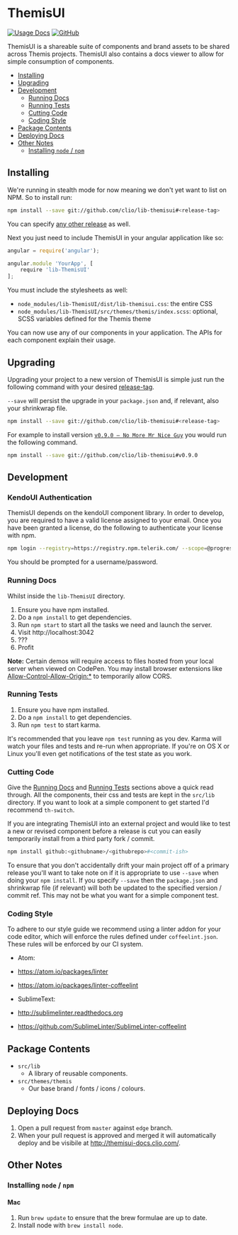 # ThemisUI

[![Usage Docs](https://img.shields.io/badge/%E2%96%B6-Usage_Docs-3D7BBA.svg)](http://themisui-docs.clio.com/)
[![GitHub](https://img.shields.io/github/forks/badges/shields.svg?style=social&label=Fork)](https://github.com/clio/lib-themisui/)


ThemisUI is a shareable suite of components and brand assets to be shared across Themis projects. ThemisUI also contains a docs viewer to allow for simple consumption of components.

<!-- TOC depthFrom:2 depthTo:3 withLinks:1 updateOnSave:1 orderedList:0 -->

- [Installing](#installing)
- [Upgrading](#upgrading)
- [Development](#development)
	- [Running Docs](#running-docs)
	- [Running Tests](#running-tests)
	- [Cutting Code](#cutting-code)
	- [Coding Style](#coding-style)
- [Package Contents](#package-contents)
- [Deploying Docs](#deploying-docs)
- [Other Notes](#other-notes)
	- [Installing `node` / `npm`](#installing-node-npm)

<!-- /TOC -->

## Installing

We're running in stealth mode for now meaning we don't yet want to list on NPM. So to
install run:

```bash
npm install --save git://github.com/clio/lib-themisui#<release-tag>
```

You can specify [any other release](https://github.com/clio/lib-themisui/releases) as
well.

Next you just need to include ThemisUI in your angular application like so:

```javascript
angular = require('angular');

angular.module 'YourApp', [
    require 'lib-ThemisUI'
];
```

You must include the stylesheets as well:

* `node_modules/lib-ThemisUI/dist/lib-themisui.css`: the entire CSS
* `node_modules/lib-ThemisUI/src/themes/themis/index.scss`: optional, SCSS variables
defined for the Themis theme

You can now use any of our components in your application. The APIs for each
component explain their usage.

## Upgrading

Upgrading your project to a new version of ThemisUI is simple just run the following
command with your desired [release-tag](https://github.com/clio/lib-themisui/releases).

`--save` will persist the upgrade in your `package.json` and, if relevant, also your
shrinkwrap file.

```bash
npm install --save git://github.com/clio/lib-themisui#<release-tag>
```

For example to install version [`v0.9.0 — No More Mr Nice Guy`](https://github.com/clio/lib-themisui/releases/tag/v0.9.0)
you would run the following command.

```bash
npm install --save git://github.com/clio/lib-themisui#v0.9.0
```

## Development

### KendoUI Authentication
ThemisUI depends on the kendoUI component library. In order to develop, you are
required to have a valid license assigned to your email. Once you have been
granted a license, do the following to authenticate your license with npm.

```bash
npm login --registry=https://registry.npm.telerik.com/ --scope=@progress
```
You should be prompted for a username/password.

### Running Docs

Whilst inside the `lib-ThemisUI` directory.

1. Ensure you have npm installed.
2. Do a `npm install` to get dependencies.
3. Run `npm start` to start all the tasks we need and launch the server.
4. Visit http://localhost:3042
5. ???
6. Profit

**Note:** Certain demos will require access to files hosted from your local server when viewed on CodePen.
You may install browser extensions like [Allow-Control-Allow-Origin:*](https://github.com/vitvad/Access-Control-Allow-Origin)
to temporarily allow CORS.

### Running Tests

1. Ensure you have npm installed.
2. Do a `npm install` to get dependencies.
3. Run `npm test` to start karma.

It's recommended that you leave `npm test` running as you dev. Karma will watch your
files and tests and re-run when appropriate. If you're on OS X or Linux you'll even
get notifications of the test state as you work.

### Cutting Code

Give the [Running Docs](#running-docs) and [Running Tests](#running-tests) sections
above a quick read through. All the components, their css and tests are kept in the
`src/lib` directory. If you want to look at a simple component to get
started I'd recommend `th-switch`.

If you are integrating ThemisUI into an external project and would like to test a new
or revised component before a release is cut you can easily temporarily install from
a third party fork / commit.

```bash
npm install github:<githubname>/<githubrepo>#<commit-ish>
```

To ensure that you don't accidentally drift your main project off of a primary
release you'll want to take note on if it is appropriate to use `--save` when doing
your `npm install`. If you specify `--save` then the `package.json` and shrinkwrap
file (if relevant) will both be updated to the specified version / commit ref. This
may not be what you want for a simple component test.

### Coding Style

To adhere to our style guide we recommend using a linter addon for your code editor,
which will enforce the rules defined under `coffeelint.json`. These rules will be
enforced by our CI system.

* Atom:
 * https://atom.io/packages/linter
 * https://atom.io/packages/linter-coffeelint

* SublimeText:
 * http://sublimelinter.readthedocs.org
 * https://github.com/SublimeLinter/SublimeLinter-coffeelint


## Package Contents

- `src/lib`
  - A library of reusable components.
- `src/themes/themis`
  - Our base brand / fonts / icons / colours.


## Deploying Docs

1. Open a pull request from `master` against `edge` branch.
2. When your pull request is approved and merged it will automatically deploy and be visibile at http://themisui-docs.clio.com/.

## Other Notes

### Installing `node` / `npm`

#### Mac

1. Run `brew update` to ensure that the brew formulae are up to date.
2. Install node with `brew install node`.

